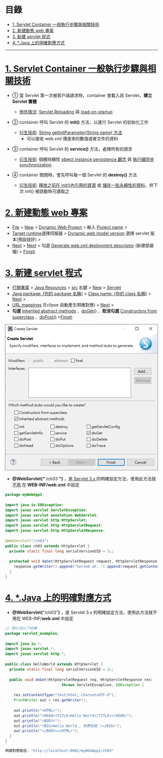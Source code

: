 <h1 id="top">目錄</h1>

- [1. Servlet Container 一般執行步驟與相關技術](#s1)
- [2. 新建動態 web 專案](#s2)
- [3. 新建 servlet 程式](#s3)
- [4. \*.Java 上的明確對應方式](#s4)

---

# <a id='s1' class='md-title' href='#top'>1. Servlet Container 一般執行步驟與相關技術</a>

- ① 當 Servlet 第一次被客戶端請求時，container 會載入該 Servlet，**建立 Servlet 實體**

  - <u>例外情況</u>: <u>Servlet Reloading</u> 與 <u>load-on-startup</u>

- ② container 呼叫 Servlet 的 **init()** 方法，以進行 Servlet 的初始化工作
  - <u>衍生技術</u>: <u>String getInitParameter(String name) 方法</u>
    - 可以接收 web.xml 傳進來的數值或者文件的資料
- ③ container 呼叫 Servlet 的 **service()** 方法，處裡所有的請求
  - <u>衍生技術</u>: 個體持續性 <u>object instance persistence 觀念</u> 與 <u>執行續同步 synchronization</u>
- ④ container 關閉時，會先呼叫每一個 Servlet 的 **destroy()** 方法
  - <u>衍生技術</u>: <u>釋放之前在 init()內引用的資源</u> 或 <u>儲存一些永續性的資料</u>，供下次 init() 被啟動時可讀取之

# <a id='s2' class='md-title' href='#top'>2. 新建動態 web 專案</a>

- <u>File</u> > <u>New</u> > <u>Dynamic Web Project</u> > 輸入 <u> Project name</u> >
- <u>Target runtime</u>選擇伺服器 > <u>Dynamic web model version</u> 選擇 servlet 版本(預設就好) >
- <u>Next</u> > <u>Next</u> > 勾選 <u>Generate web.xml deployment descriptor</u> (新建部屬檔) > <u>Finish</u>

# <a id='s3' class='md-title' href='#top'>3. 新建 servlet 程式</a>

- <u>打開專案</u> > <u>Java Resources</u> > <u>src</u> 右鍵 > <u>New</u> > <u>Servlet</u>
- <u>Java package: {你的 package 名稱}</u> > <u>Class name: {你的 class 名稱}</u> > <u>Next</u> >
- <u>URL mappings</u> (Eclipse 自動產生明確對應) > <u>Next</u> >
- **勾選** <u>Inherited abstract methods</u> 、<u>doGet()</u> ，**取消勾選** <u>Constructors from superclass</u> 、<u>doPost()</u> ><u>Finish</u>

<p><img src='./image/01.createServlet設定畫面.png'></p>

- **@WebServlet("** /ch03 **")** ，是<u> Servlet 3.x </u>的明確設定方法，使用此方法就<u> 不用 </u>在 **WEB-INF/web.xml** 中設定

```java
package myWebApp3;

import java.io.IOException;
import javax.servlet.ServletException;
import javax.servlet.annotation.WebServlet;
import javax.servlet.http.HttpServlet;
import javax.servlet.http.HttpServletRequest;
import javax.servlet.http.HttpServletResponse;

@WebServlet("/ch03")
public class ch03 extends HttpServlet {
  private static final long serialVersionUID = 1L;

  protected void doGet(HttpServletRequest request, HttpServletResponse response) throws ServletException, IOException {
    response.getWriter().append("Served at: ").append(request.getContextPath());
  }
}
```

# <a id='s4' class='md-title' href='#top'>4. \*.Java 上的明確對應方式</a>

- **@WebServlet(**"/ch03"**)** ，是 Servlet 3.x 的明確設定方法，使用此方法就不用在 WEB-INF/**web.xml** 中設定

```java
// 簡化成以下結構
package servlet_examples;

import java.io.*;
import javax.servlet.*;
import javax.servlet.http.*;

public class HelloWorld extends HttpServlet {
  private static final long serialVersionUID = 1L;

  public void doGet(HttpServletRequest req, HttpServletResponse res)
                          throws ServletException, IOException {

    res.setContentType("text/html; charset=UTF-8");
    PrintWriter out = res.getWriter();

    out.println("<HTML>");
    out.println("<HEAD><TITLE>Hello World</TITLE></HEAD>");
    out.println("<BODY>");
    out.println("<BIG>Hello World , 世界你好 !</BIG>");
    out.println("</BODY></HTML>");
  }
}
```

```cs
明確對應路徑: "http://localhost:8082/myWebApp1/ch03"
```
